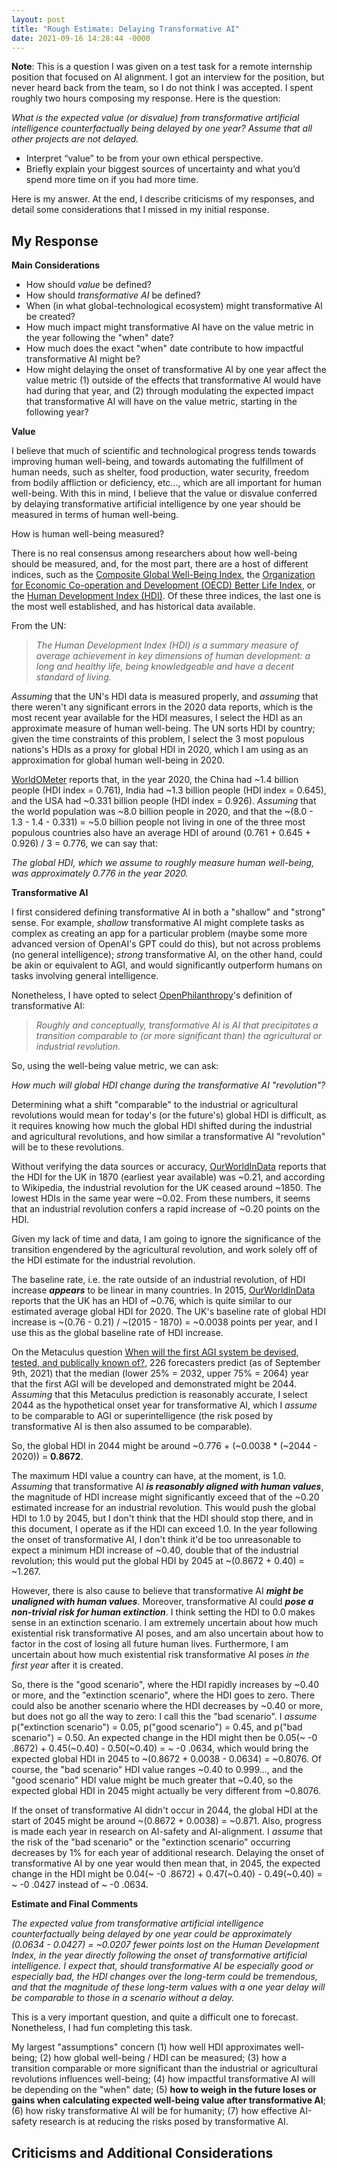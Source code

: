 ```yaml
---
layout: post
title: "Rough Estimate: Delaying Transformative AI"
date: 2021-09-16 14:28:44 -0000
---
```


__Note__: This is a question I was given on a test task for a remote internship position that focused on AI alignment. I got an interview for the position, but never heard back from the team, so I do not think I was accepted. I spent roughly two hours composing my response. Here is the question:

_What is the expected value (or disvalue) from transformative artificial intelligence counterfactually being delayed by one year? Assume that all other projects are not delayed._

- Interpret “value” to be from your own ethical perspective.
- Briefly explain your biggest sources of uncertainty and what you’d spend more time on if you had more time.

Here is my answer. At the end, I describe criticisms of my responses, and detail some considerations that I missed in my initial response.

## My Response

__Main Considerations__

- How should _value_ be defined?
- How should _transformative AI_ be defined?
- When (in what global-technological ecosystem) might transformative AI be created?
- How much impact might transformative AI have on the value metric in the year following the "when" date?
- How much does the exact "when" date contribute to how impactful transformative AI might be?
- How might delaying the onset of transformative AI by one year affect the value metric (1) outside of the effects that transformative AI would have had during that year, and (2) through modulating the expected impact that transformative AI will have on the value metric, starting in the following year?

__Value__

I believe that much of scientific and technological progress tends towards improving human well-being, and towards automating the fulfillment of human needs, such as shelter, food production, water security, freedom from bodily affliction or deficiency, etc..., which are all important for human well-being. With this in mind, I believe that the value or disvalue conferred by delaying transformative artificial intelligence by one year should be measured in terms of human well-being.

How is human well-being measured?

There is no real consensus among researchers about how well-being should be measured, and, for the most part, there are a host of different indices, such as the [Composite Global Well-Being Index](https://sci-hubtw.hkvisa.net/10.1007/s11205-015-1112-5), the [Organization for Economic Co-operation and Development (OECD) Better Life Index](https://www.oecdbetterlifeindex.org/), or the [Human Development Index (HDI)](http://hdr.undp.org/en/content/human-development-index-hdi). Of these three indices, the last one is the most well established, and has historical data available.

From the UN:

> _The Human Development Index (HDI) is a summary measure of average achievement in key dimensions of human development: a long and healthy life, being knowledgeable and have a decent standard of living._

_Assuming_ that the UN's HDI data is measured properly, and _assuming_ that there weren't any significant errors in the 2020 data reports, which is the most recent year available for the HDI measures, I select the HDI as an approximate measure of human well-being. The UN sorts HDI by country; given the time constraints of this problem, I select the 3 most populous nations's HDIs as a proxy for global HDI in 2020, which I am using as an approximation for global human well-being in 2020.

[WorldOMeter](https://www.worldometers.info/world-population/population-by-country/) reports that, in the year 2020, the China had ~1.4 billion people (HDI index = 0.761), India had ~1.3 billion people (HDI index = 0.645), and the USA had ~0.331 billion people (HDI index = 0.926). _Assuming_ that the world population was ~8.0 billion people in 2020, and that the ~(8.0 -   1.3   -   1.4   -   0.331) = ~5.0 billion people not living in one of the three most populous countries also have an average HDI of around (0.761 + 0.645 + 0.926) / 3 = 0.776, we can say that:

_The global HDI, which we assume to roughly measure human well-being, was approximately 0.776 in the year 2020._

__Transformative AI__

I first considered defining transformative AI in both a "shallow" and "strong" sense. For example, _shallow_ transformative AI might complete tasks as complex as creating an app for a particular problem (maybe some more advanced version of OpenAI's GPT could do this), but not across problems (no general intelligence); _strong_ transformative AI, on the other hand, could be akin or equivalent to AGI, and would significantly outperform humans on tasks involving general intelligence.

Nonetheless, I have opted to select [OpenPhilanthropy](https://www.openphilanthropy.org/blog/some-background-our-views-regarding-advanced-artificial-intelligence#Sec1)'s definition of transformative AI:

> _Roughly and conceptually, transformative AI is AI that precipitates a transition comparable to (or more significant than) the agricultural or industrial revolution._

So, using the well-being value metric, we can ask:

 _How much will global HDI change during the transformative AI "revolution"?_

Determining what a shift "comparable" to the industrial or agricultural revolutions would mean for today's (or the future's) global HDI  is difficult, as it requires knowing how much the global HDI shifted during the industrial and agricultural revolutions, and how similar  a transformative AI "revolution" will be to these revolutions.

Without verifying the data sources or accuracy, [OurWorldInData](https://ourworldindata.org/human-development-index) reports that the HDI for the UK in 1870 (earliest year available) was ~0.21, and according to Wikipedia, the industrial revolution for the UK ceased around ~1850. The lowest HDIs in the same year were ~0.02. From these numbers, it seems that an industrial revolution confers a rapid increase of ~0.20 points on the HDI.

Given my lack of time and data, I am going to ignore the significance of the transition engendered by the agricultural revolution, and work solely off of the HDI estimate for the industrial revolution.

The baseline rate, i.e. the rate outside of an industrial revolution, of HDI increase ___appears___ to be linear in many countries. In 2015, [OurWorldInData](https://ourworldindata.org/human-development-index) reports that the UK has an HDI of ~0.76, which is quite similar to our estimated average global HDI for 2020. The UK's baseline rate of global HDI increase is ~(0.76 - 0.21) / ~(2015 - 1870) = ~0.0038 points per year, and I use this as the global baseline rate of HDI increase.

On the Metaculus question [When will the first AGI system be devised, tested, and publically known of?](https://www.metaculus.com/questions/3479/when-will-the-first-artificial-general-intelligence-system-be-devised-tested-and-publicly-known-of/), 226 forecasters predict (as of September 9th, 2021) that the median (lower 25% = 2032, upper 75% = 2064) year that the first AGI will be developed and demonstrated might be 2044. _Assuming_ that this Metaculus prediction is reasonably accurate, I select 2044 as the hypothetical onset year for transformative AI, which I _assume_ to be comparable to AGI or superintelligence (the risk posed by transformative AI is then also assumed to be comparable).

So, the global HDI in 2044 might be around ~0.776 + (~0.0038 * (~2044   - 2020)) = __0.8672__.

The maximum HDI value a country can have, at the moment, is 1.0. _Assuming_ that transformative AI ___is reasonably aligned with human values___, the magnitude of HDI increase might significantly
exceed that of the ~0.20 estimated increase for an industrial revolution. This would push the global HDI to 1.0 by 2045, but I don't think that the HDI should stop there, and in this document, I operate as if the HDI can exceed 1.0. In the year following the onset of transformative AI, I don't think it'd be too unreasonable to expect a minimum HDI increase of ~0.40, double that of the industrial revolution; this would put the global HDI by 2045 at ~(0.8672 + 0.40) = ~1.267.

However, there is also cause to believe that transformative AI ___might be unaligned with human values___. Moreover, transformative AI could ___pose a non-trivial risk for human extinction___. I think setting the HDI to 0.0 makes sense in an extinction scenario. I am extremely uncertain about how much existential risk transformative AI poses, and am also uncertain about how to factor in the cost of losing all future human lives. Furthermore, I am uncertain about how much existential risk transformative AI poses _in the first year_ after it is created.

So, there is the "good scenario", where the HDI rapidly increases by ~0.40 or more, and the "extinction scenario", where the HDI goes to zero. There could also be another scenario where the HDI decreases by ~0.40 or more, but does not go all the way to zero: I call this the "bad scenario". I _assume_ p("extinction scenario") = 0.05, p("good scenario") = 0.45, and p("bad scenario") = 0.50. An expected change in the HDI might then be 0.05(~  -0  .8672) + 0.45(~0.40)   -   0.50(~0.40) = ~  -0  .0634, which would bring the expected global HDI in 2045 to ~(0.8672 + 0.0038   -   0.0634) = ~0.8076. Of course, the "bad scenario" HDI value ranges ~0.40 to 0.999..., and the "good scenario" HDI value might be much greater that ~0.40, so the expected global HDI in 2045 might actually be very different from ~0.8076.

If the onset of transformative AI didn't occur in 2044, the global HDI at the start of 2045 might be around ~(0.8672 + 0.0038) = ~0.871. Also, progress is made each year in research on AI-safety and AI-alignment. I _assume_ that the risk of the "bad scenario" or the "extinction scenario" occurring decreases by 1% for each year of additional research. Delaying the onset of transformative AI by one year would then mean that, in 2045, the expected change in the HDI might be 0.04(~  -0  .8672) + 0.47(~0.40)   -   0.49(~0.40) = ~  -0  .0427 instead of ~  -0  .0634.

<!-- Just as I am uncertain about how to factor in future HDI changes in t -->

__Estimate and Final Comments__

_The expected value from transformative artificial intelligence counterfactually being delayed by one year could be approximately (0.0634   -   0.0427) = ~0.0207 fewer points lost on the Human Development Index, in the year directly following the onset of transformative artificial intelligence. I expect that, should transformative AI be especially good or especially bad, the HDI changes over the long-term could be tremendous, and that the magnitude of these long-term values with a one year delay will be comparable to those in a scenario without a delay._

This is a very important question, and quite a difficult one to forecast. Nonetheless, I had fun completing this task.

My largest "assumptions" concern (1) how well HDI approximates well-being; (2) how global well-being / HDI can be measured; (3) how a transition comparable or more significant than the industrial or agricultural revolutions influences well-being; (4) how impactful transformative AI will be depending on the "when" date; (5) __how to weigh in the future loses or gains when calculating expected well-being value after transformative AI__; (6) how risky transformative AI will be for humanity; (7) how effective AI-safety research is at reducing the risks posed by transformative AI.

## Criticisms and Additional Considerations
